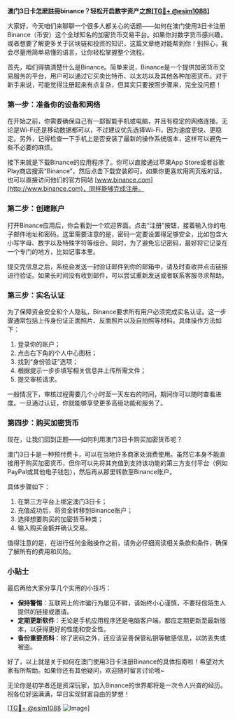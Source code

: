 **澳门3日卡怎麽註冊binance？轻松开启数字资产之旅[[TG💪+ @esim1088](https://t.me/s/esim1088)]**

大家好，今天咱们来聊聊一个很多人都关心的话题——如何在澳门使用3日卡注册Binance（币安）这个全球知名的加密货币交易平台。如果你对数字货币感兴趣，或者想要了解更多关于区块链和投资的知识，这篇文章绝对能帮到你！别担心，我会尽量用简单易懂的语言，让你轻松掌握整个流程。

首先，咱们得搞清楚什么是Binance。简单来说，Binance是一个提供加密货币交易服务的平台，用户可以通过它买卖比特币、以太坊以及其他各种加密货币。对于新手来说，可能觉得注册起来有点复杂，但其实只要按照步骤来，完全没问题！

### 第一步：准备你的设备和网络

在开始之前，你需要确保自己有一部智能手机或电脑，并且有稳定的网络连接。无论是Wi-Fi还是移动数据都可以，不过建议优先选择Wi-Fi，因为速度更快、更稳定。另外，记得检查一下手机上是否安装了最新的操作系统版本，这样可以避免一些不必要的麻烦。

接下来就是下载Binance的应用程序了。你可以直接通过苹果App Store或者谷歌Play商店搜索“Binance”，然后点击下载安装即可。如果你更喜欢用网页版的话，也可以直接访问他们的官方网站 [www.binance.com](http://www.binance.com)，同样能够完成注册。

### 第二步：创建账户

打开Binance应用后，你会看到一个欢迎界面。点击“注册”按钮，接着输入你的电子邮件地址和密码。这里需要注意的是，密码一定要设置得足够安全，比如包含大小写字母、数字以及特殊字符等组合。同时，为了避免忘记密码，最好将它记录在一个专门的地方，比如记事本里。

提交完信息之后，系统会发送一封验证邮件到你的邮箱中，请及时查收并点击链接进行验证。如果长时间没有收到邮件，可以尝试重新发送或者联系客服寻求帮助。

### 第三步：实名认证

为了保障资金安全和个人隐私，Binance要求所有用户必须完成实名认证。这一步骤通常包括上传身份证正面照片、反面照片以及自拍照等材料。具体操作方法如下：

1. 登录你的账户；
2. 点击右下角的个人中心图标；
3. 找到“身份验证”选项；
4. 根据提示一步步填写相关信息并上传所需文件；
5. 提交审核请求。

一般情况下，审核过程需要几个小时至一天左右的时间，期间你可以随时查看进度。一旦通过认证，你就能够享受更多高级功能和服务了。

### 第四步：购买加密货币

现在，让我们回到正题——如何利用澳门3日卡购买加密货币呢？

澳门3日卡是一种预付费卡，可以在当地许多商家处消费使用。虽然它本身不能直接用于购买加密货币，但你可以先将其充值到支持该功能的第三方支付平台（例如PayPal或其他电子钱包），然后再从那里转款至Binance账户。

具体步骤如下：

1. 在第三方平台上绑定澳门3日卡；
2. 充值成功后，将资金转移到Binance账户；
3. 选择想要购买的加密货币种类；
4. 输入购买金额并确认交易。

值得注意的是，在进行任何金融操作之前，请务必仔细阅读相关条款和条件，确保了解所有的费用和风险。

### 小贴士

最后再给大家分享几个实用的小技巧：

- **保持警惕**：互联网上的诈骗行为屡见不鲜，请始终小心谨慎，不要轻信陌生人提供的链接或邀请。
- **定期更新软件**：无论是手机应用程序还是电脑客户端，都应定期更新至最新版本，以获得更好的性能和安全性。
- **备份重要资料**：除了密码之外，还应该妥善保管私钥等敏感信息，以防丢失或被盗。

好了，以上就是关于如何在澳门使用3日卡注册Binance的具体指南啦！希望对大家有所帮助。如果你还有其他疑问，欢迎随时留言讨论哦~

无论你是初学者还是资深玩家，加入Binance的世界都将是一次令人兴奋的经历。祝各位好运满满，早日实现财富自由的梦想！

[[TG💪+ @esim1088](https://t.me/s/esim1088) ![Image](https://i.postimg.cc/4NQfJmqS/Snipaste-2025-05-13-00-14-12.png)]